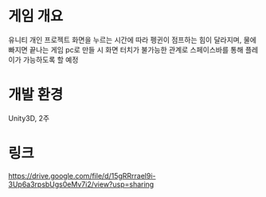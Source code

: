 # 게임 개요
유니티 개인 프로젝트
화면을 누르는 시간에 따라 펭귄이 점프하는 힘이 달라지며, 물에 빠지면 끝나는 게임
pc로 만들 시 화면 터치가 불가능한 관계로 스페이스바를 통해 플레이가 가능하도록 할 예정

# 개발 환경
Unity3D, 2주

# 링크
https://drive.google.com/file/d/15gRRrrael9i-3Up6a3rpsbUgs0eMv7i2/view?usp=sharing
